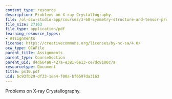 ```yaml
---
content_type: resource
description: Problems on X-ray Crystallography.
file: /ol-ocw-studio-app/courses/3-60-symmetry-structure-and-tensor-properties-of-materials-fall-2005/bc93fb29df331ea4f00abf6597da3163_ps10.pdf
file_size: 27163
file_type: application/pdf
learning_resource_types:
- Assignments
license: https://creativecommons.org/licenses/by-nc-sa/4.0/
ocw_type: OCWFile
parent_title: Assignments
parent_type: CourseSection
parent_uid: d4d664a8-427a-e381-6e13-ce7dc8100c7a
resourcetype: Document
title: ps10.pdf
uid: bc93fb29-df33-1ea4-f00a-bf6597da3163
---
```

Problems on X-ray Crystallography.